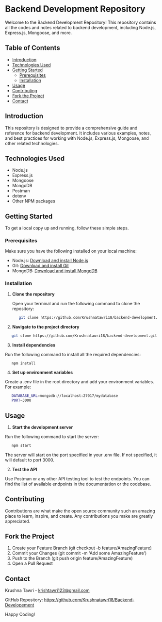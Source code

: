 # Backend Development Repository

Welcome to the Backend Development Repository! This repository contains all the codes and notes related to backend development, including Node.js, Express.js, Mongoose, and more.

## Table of Contents

- [Introduction](#introduction)
- [Technologies Used](#technologies-used)
- [Getting Started](#getting-started)
  - [Prerequisites](#prerequisites)
  - [Installation](#installation)
- [Usage](#usage)
- [Contributing](#contributing)
- [Fork the Project](#fork-the-project)
- [Contact](#contact)

## Introduction

This repository is designed to provide a comprehensive guide and reference for backend development. It includes various examples, notes, and best practices for working with Node.js, Express.js, Mongoose, and other related technologies.

## Technologies Used

- Node.js
- Express.js
- Mongoose
- MongoDB
- Postman
- dotenv
- Other NPM packages

## Getting Started

To get a local copy up and running, follow these simple steps.

### Prerequisites

Make sure you have the following installed on your local machine:

- Node.js: [Download and install Node.js](https://nodejs.org/)
- Git: [Download and install Git](https://git-scm.com/)
- MongoDB: [Download and install MongoDB](https://www.mongodb.com/try/download/community)

### Installation

1. **Clone the repository**

   Open your terminal and run the following command to clone the repository:

   ```bash
      git clone https://github.com/Krushnatawri18/backend-development.git
   ```

2. **Navigate to the project directory**

  ```bash
     git clone https://github.com/Krushnatawri18/backend-development.git
  ```

3. **Install dependencies**

  Run the following command to install all the required dependencies:

  ```bash
     npm install
  ```

4. **Set up environment variables**

  Create a .env file in the root directory and add your environment variables. For example:

  ```bash
     DATABASE_URL=mongodb://localhost:27017/mydatabase
     PORT=3000
  ```

## Usage
1. **Start the development server**

Run the following command to start the server:

  ```bash
     npm start
  ```
The server will start on the port specified in your .env file. If not specified, it will default to port 3000.

2. **Test the API**

Use Postman or any other API testing tool to test the endpoints. You can find the list of available endpoints in the documentation or the codebase.

## Contributing
Contributions are what make the open source community such an amazing place to learn, inspire, and create. Any contributions you make are greatly appreciated.

## Fork the Project
1. Create your Feature Branch (git checkout -b feature/AmazingFeature)
2. Commit your Changes (git commit -m 'Add some AmazingFeature')
3. Push to the Branch (git push origin feature/AmazingFeature)
4. Open a Pull Request

## Contact
Krushna Tawri - krishtawri123@gmail.com

GitHub Repository: https://github.com/Krushnatawri18/Backend-Developement

Happy Coding!
